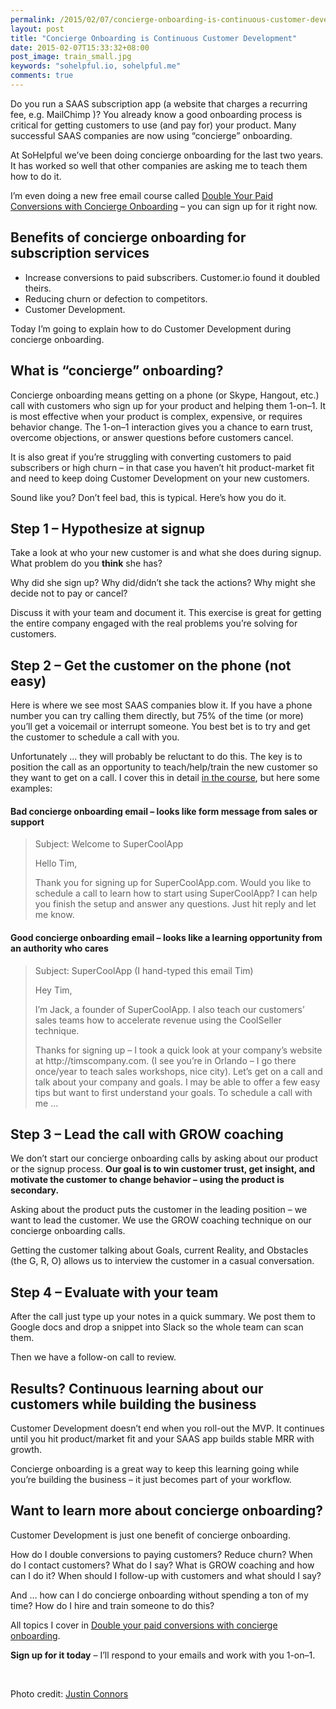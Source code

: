 ```yaml
---
permalink: /2015/02/07/concierge-onboarding-is-continuous-customer-development/
layout: post
title: "Concierge Onboarding is Continuous Customer Development"
date: 2015-02-07T15:33:32+08:00
post_image: train_small.jpg
keywords: "sohelpful.io, sohelpful.me"
comments: true
---
```

<p>Do you run a SAAS subscription app (a website that charges a recurring fee, e.g. MailChimp )? You already know a good onboarding process is critical for getting customers to use (and pay for) your product. Many successful SAAS companies are now using “concierge” onboarding.</p>
<p>At SoHelpful we’ve been doing concierge onboarding for the last two years. It has worked so well that other companies are asking me to teach them how to do it.</p>
<p>I&#8217;m even doing a new free email course called <a href="http://try.sohelpful.me/concierge.html">Double Your Paid Conversions with Concierge Onboarding</a> &#8211; you can sign up for it right now.</p>
<h2 id="benefitsofconciergeonboardingforsubscriptionservices">Benefits of concierge onboarding for subscription services</h2>
<ul>
<li>Increase conversions to paid subscribers. Customer.io found it doubled theirs.</li>
<li>Reducing churn or defection to competitors.</li>
<li>Customer Development.</li>
</ul>
<p>Today I’m going to explain how to do Customer Development during concierge onboarding.</p>
<h2 id="whatisconciergeonboarding">What is “concierge” onboarding?</h2>
<p>Concierge onboarding means getting on a phone (or Skype, Hangout, etc.) call with customers who sign up for your product and helping them 1-on–1. It is most effective when your product is complex, expensive, or requires behavior change. The 1-on–1 interaction gives you a chance to earn trust, overcome objections, or answer questions before customers cancel.</p>
<p>It is also great if you&#8217;re struggling with converting customers to paid subscribers or high churn &#8211; in that case you haven’t hit product-market fit and need to keep doing Customer Development on your new customers.</p>
<p>Sound like you? Don’t feel bad, this is typical. Here&#8217;s how you do it.</p>
<h2 id="step1-hypothesizeatsignup">Step 1 &#8211; Hypothesize at signup</h2>
<p>Take a look at who your new customer is and what she does during signup. What problem do you <strong>think</strong> she has?</p>
<p>Why did she sign up? Why did/didn’t she tack the actions? Why might she decide not to pay or cancel?</p>
<p>Discuss it with your team and document it. This exercise is great for getting the entire company engaged with the real problems you’re solving for customers.</p>
<h2 id="step2-getthecustomeronthephonenoteasy">Step 2 &#8211; Get the customer on the phone (not easy)</h2>
<p>Here is where we see most SAAS companies blow it. If you have a phone number you can try calling them directly, but 75% of the time (or more) you’ll get a voicemail or interrupt someone. You best bet is to try and get the customer to schedule a call with you.</p>
<p>Unfortunately … they will probably be reluctant to do this. The key is to position the call as an opportunity to teach/help/train the new customer so they want to get on a call. I cover this in detail <a href="http://try.sohelpful.me/concierge.html">in the course</a>, but here some examples:</p>
<h4 id="bad-lookslikeformmessagefromsalesorsupport">Bad concierge onboarding email &#8211; looks like form message from sales or support</h4>
<blockquote><p>Subject: Welcome to SuperCoolApp</p>
<p>Hello Tim,</p>
<p>Thank you for signing up for SuperCoolApp.com. Would you like to schedule a call to learn how to start using SuperCoolApp? I can help you finish the setup and answer any questions. Just hit reply and let me know.</p></blockquote>
<h4 id="good-lookslikealearningopportunityfromanauthoritywhocares">Good concierge onboarding email &#8211; looks like a learning opportunity from an authority who cares</h4>
<blockquote><p>Subject: SuperCoolApp (I hand-typed this email Tim)</p>
<p>Hey Tim,</p>
<p>I’m Jack, a founder of SuperCoolApp. I also teach our customers’ sales teams how to accelerate revenue using the CoolSeller technique.</p>
<p>Thanks for signing up &#8211; I took a quick look at your company’s website at http://timscompany.com. (I see you’re in Orlando &#8211; I go there once/year to teach sales workshops, nice city). Let’s get on a call and talk about your company and goals. I may be able to offer a few easy tips but want to first understand your goals. To schedule a call with me …</p></blockquote>
<h2 id="step3-leadthecallwithgrowcoaching">Step 3 &#8211; Lead the call with GROW coaching</h2>
<p>We don’t start our concierge onboarding calls by asking about our product or the signup process. <strong>Our goal is to win customer trust, get insight, and motivate the customer to change behavior &#8211; using the product is secondary.</strong></p>
<p>Asking about the product puts the customer in the leading position &#8211; we want to lead the customer. We use the GROW coaching technique on our concierge onboarding calls.</p>
<p>Getting the customer talking about Goals, current Reality, and Obstacles (the G, R, O) allows us to interview the customer in a casual conversation.</p>
<h2 id="step4-evaluatewithyourteam">Step 4 &#8211; Evaluate with your team</h2>
<p>After the call just type up your notes in a quick summary. We post them to Google docs and drop a snippet into Slack so the whole team can scan them.</p>
<p>Then we have a follow-on call to review.</p>
<h2>Results? Continuous learning about our customers while building the business</h2>
<p>Customer Development doesn&#8217;t end when you roll-out the MVP. It continues until you hit product/market fit and your SAAS app builds stable MRR with growth.</p>
<p>Concierge onboarding is a great way to keep this learning going while you&#8217;re building the business &#8211; it just becomes part of your workflow.</p>
<h2 id="wanttolearnmoreaboutconciergeonboarding">Want to learn more about concierge onboarding?</h2>
<p>Customer Development is just one benefit of concierge onboarding.</p>
<p>How do I double conversions to paying customers? Reduce churn? When do I contact customers? What do I say? What is GROW coaching and how can I do it? When should I follow-up with customers and what should I say?</p>
<p>And … how can I do concierge onboarding without spending a ton of my time? How do I hire and train someone to do this?</p>
<p>All topics I cover in <a href="http://try.sohelpful.me/concierge.html">Double your paid conversions with concierge onboarding</a>.</p>
<p><strong>Sign up for it today</strong> &#8211; I’ll respond to your emails and work with you 1-on–1.</p>
<p>&nbsp;</p>
<p>Photo credit: <a class="owner-name truncate" title="Go to Justin Connors's photostream" href="https://www.flickr.com/photos/justinconnors/" data-track="attributionNameClick" data-rapid_p="47">Justin Connors</a></p>